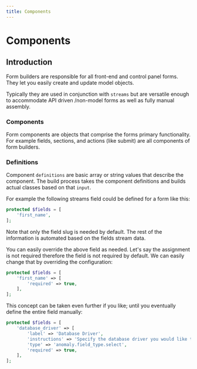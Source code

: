 ```yaml
---
title: Components
---
```


# Components

<div class="documentation__toc"></div>

## Introduction

Form builders are responsible for all front-end and control panel forms. They let you easily create and update model objects.

Typically they are used in conjunction with `streams` but are versatile enough to accommodate API driven /non-model forms as well as fully manual assembly.

### Components

Form components are objects that comprise the forms primary functionality. For example fields, sections, and actions (like submit) are all components of form builders.
  
### Definitions

Component `definitions` are basic array or string values that describe the component. The build process takes the component definitions and builds actual classes based on that `input`.

For example the following streams field could be defined for a form like this:
 
```php
protected $fields = [
    'first_name',
];
```

Note that only the field slug is needed by default. The rest of the information is automated based on the fields stream data.

You can easily override the above field as needed. Let's say the assignment is not required therefore the field is not required by default. We can easily change that by overriding the configuration:

```php
protected $fields = [
    'first_name' => [
        'required' => true,
    ],
];
```

This concept can be taken even further if you like; until you eventually define the entire field manually:

```php
protected $fields = [
    'database_driver' => [
        'label' => 'Database Driver',
        'instructions' => 'Specify the database driver you would like to use.',
        'type' => 'anomaly.field_type.select',
        'required' => true,
    ],
];
```
